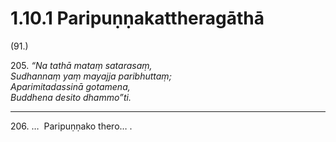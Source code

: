 # 1.10.1 Paripuṇṇakattheragāthā

(91.)

205\. _“Na tathā mataṃ satarasaṃ,_  
_Sudhannaṃ yaṃ mayajja paribhuttaṃ;_  
_Aparimitadassinā gotamena,_  
_Buddhena desito dhammo”ti._  

---

206\. …  Paripuṇṇako thero… .
